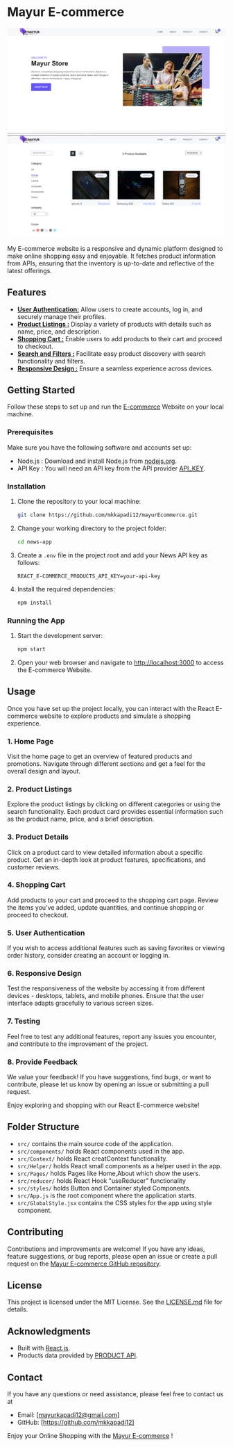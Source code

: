 # Mayur E-commerce

![E-commerce](./public/images/E-commerce.png)
![E-commerce](./public/images/Product.png)

My E-commerce website is a responsive and dynamic platform designed to make online shopping easy and enjoyable. It fetches product information from APIs, ensuring that the inventory is up-to-date and reflective of the latest offerings.

## Features

- [**User Authentication:**](#) Allow users to create accounts, log in, and securely manage their profiles.
- [**Product Listings :**](#) Display a variety of products with details such as name, price, and description.
- [**Shopping Cart :**](#) Enable users to add products to their cart and proceed to checkout.
- [**Search and Filters :**](#) Facilitate easy product discovery with search functionality and filters.
- [**Responsive Design :**](#) Ensure a seamless experience across devices.

## Getting Started

Follow these steps to set up and run the [E-commerce]() Website on your local machine.

### Prerequisites

Make sure you have the following software and accounts set up:

- Node.js : Download and install Node.js from [nodejs.org](https://nodejs.org/).
- API Key : You will need an API key from the API provider [API_KEY](https://api.pujakaitem.com/api/products).

### Installation

1. Clone the repository to your local machine:

   ```bash
   git clone https://github.com/mkkapadi12/mayurEcommerce.git
   ```

2. Change your working directory to the project folder:

   ```bash
   cd news-app
   ```

3. Create a `.env` file in the project root and add your News API key as follows:

   ```env
   REACT_E-COMMERCE_PRODUCTS_API_KEY=your-api-key
   ```

4. Install the required dependencies:

   ```bash
   npm install
   ```

### Running the App

1. Start the development server:

   ```bash
   npm start
   ```

2. Open your web browser and navigate to [http://localhost:3000](http://localhost:3000) to access the E-commerce Website.

## Usage

Once you have set up the project locally, you can interact with the React E-commerce website to explore products and simulate a shopping experience.

### 1. Home Page

Visit the home page to get an overview of featured products and promotions. Navigate through different sections and get a feel for the overall design and layout.

### 2. Product Listings

Explore the product listings by clicking on different categories or using the search functionality. Each product card provides essential information such as the product name, price, and a brief description.

### 3. Product Details

Click on a product card to view detailed information about a specific product. Get an in-depth look at product features, specifications, and customer reviews.

### 4. Shopping Cart

Add products to your cart and proceed to the shopping cart page. Review the items you've added, update quantities, and continue shopping or proceed to checkout.

### 5. User Authentication

If you wish to access additional features such as saving favorites or viewing order history, consider creating an account or logging in.

### 6. Responsive Design

Test the responsiveness of the website by accessing it from different devices - desktops, tablets, and mobile phones. Ensure that the user interface adapts gracefully to various screen sizes.

### 7. Testing

Feel free to test any additional features, report any issues you encounter, and contribute to the improvement of the project.

### 8. Provide Feedback

We value your feedback! If you have suggestions, find bugs, or want to contribute, please let us know by opening an issue or submitting a pull request.

Enjoy exploring and shopping with our React E-commerce website!

## Folder Structure

- `src/` contains the main source code of the application.
- `src/components/` holds React components used in the app.
- `src/Context/` holds React creatContext functionality.
- `src/Helper/` holds React small components as a helper used in the app.
- `src/Pages/` holds Pages like Home,About which show the users.
- `src/reducer/` holds React Hook "useReducer" functionality
- `src/styles/` holds Button and Container styled Components.
- `src/App.js` is the root component where the application starts.
- `src/GlobalStyle.jsx` contains the CSS styles for the app using style component.

## Contributing

Contributions and improvements are welcome! If you have any ideas, feature suggestions, or bug reports, please open an issue or create a pull request on the [Mayur E-commerce GitHub repository](https://github.com/mkkapadi12/mayurEcommerce).

## License

This project is licensed under the MIT License. See the [LICENSE.md](LICENSE.md) file for details.

## Acknowledgments

- Built with [React.js](https://reactjs.org).
- Products data provided by [PRODUCT API](https://api.pujakaitem.com/api/products).

## Contact

If you have any questions or need assistance, please feel free to contact us at

- Email: [mayurkapadi12@gmail.com]
- GitHub: [https://github.com/mkkapadi12]

Enjoy your Online Shopping with the [Mayur E-commerce](#) !
